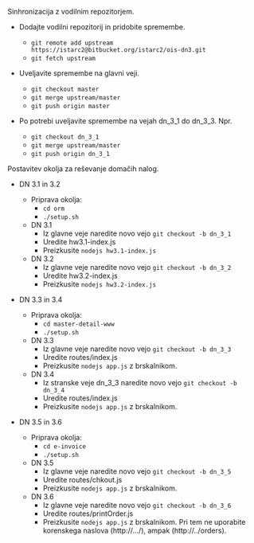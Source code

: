 Sinhronizacija z vodilnim repozitorjem.

* Dodajte vodilni repozitorij in pridobite spremembe.
	*  `git remote add upstream https://istarc2@bitbucket.org/istarc2/ois-dn3.git`
	*  `git fetch upstream`

* Uveljavite spremembe na glavni veji.
	*  `git checkout master`
	*  `git merge upstream/master`
	*  `git push origin master`

* Po potrebi uveljavite spremembe na vejah dn_3_1 do dn_3_3. Npr.
	* `git checkout dn_3_1`
	* `git merge upstream/master`
	* `git push origin dn_3_1`

Postavitev okolja za reševanje domačih nalog.

* DN 3.1 in 3.2
	* Priprava okolja:
		* `cd orm`
		* `./setup.sh`
	* DN 3.1 
		* Iz glavne veje naredite novo vejo `git checkout -b dn_3_1`
		* Uredite hw3.1-index.js
		* Preizkusite `nodejs hw3.1-index.js`
	* DN 3.2 
		* Iz glavne veje naredite novo vejo `git checkout -b dn_3_2`
		* Uredite hw3.2-index.js
		* Preizkusite `nodejs hw3.2-index.js`

* DN 3.3 in 3.4
	* Priprava okolja:
		* `cd master-detail-www`
		* `./setup.sh`
	* DN 3.3
		* Iz glavne veje naredite novo vejo `git checkout -b dn_3_3`
		* Uredite routes/index.js
		* Preizkusite `nodejs app.js` z brskalnikom.
	* DN 3.4
		* Iz stranske veje dn_3_3 naredite novo vejo `git checkout -b dn_3_4`
		* Uredite routes/index.js
		* Preizkusite `nodejs app.js` z brskalnikom.

* DN 3.5 in 3.6
	* Priprava okolja:
		* `cd e-invoice`
		* `./setup.sh`
	* DN 3.5
		* Iz glavne veje naredite novo vejo `git checkout -b dn_3_5`
		* Uredite routes/chkout.js
		* Preizkusite `nodejs app.js` z brskalnikom.
	* DN 3.6
		* Iz glavne veje naredite novo vejo `git checkout -b dn_3_6`
		* Uredite routes/printOrder.js
		* Preizkusite `nodejs app.js` z brskalnikom. Pri tem ne uporabite korenskega naslova \(http://.../\), ampak \(http://../orders\).